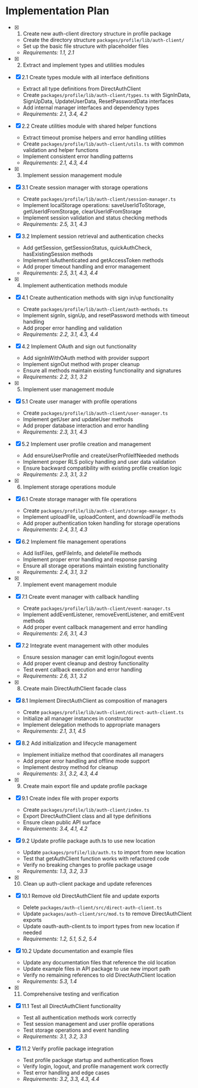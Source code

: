 # Implementation Plan

- [x] 1. Create new auth-client directory structure in profile package
  - Create the directory structure `packages/profile/lib/auth-client/`
  - Set up the basic file structure with placeholder files
  - _Requirements: 1.1, 2.1_

- [x] 2. Extract and implement types and utilities modules
- [x] 2.1 Create types module with all interface definitions
  - Extract all type definitions from DirectAuthClient
  - Create `packages/profile/lib/auth-client/types.ts` with SignInData, SignUpData, UpdateUserData, ResetPasswordData interfaces
  - Add internal manager interfaces and dependency types
  - _Requirements: 2.1, 3.4, 4.2_

- [x] 2.2 Create utilities module with shared helper functions
  - Extract timeout promise helpers and error handling utilities
  - Create `packages/profile/lib/auth-client/utils.ts` with common validation and helper functions
  - Implement consistent error handling patterns
  - _Requirements: 2.1, 4.3, 4.4_

- [x] 3. Implement session management module
- [x] 3.1 Create session manager with storage operations
  - Create `packages/profile/lib/auth-client/session-manager.ts`
  - Implement localStorage operations: saveUserIdToStorage, getUserIdFromStorage, clearUserIdFromStorage
  - Implement session validation and status checking methods
  - _Requirements: 2.5, 3.1, 4.3_

- [x] 3.2 Implement session retrieval and authentication checks
  - Add getSession, getSessionStatus, quickAuthCheck, hasExistingSession methods
  - Implement isAuthenticated and getAccessToken methods
  - Add proper timeout handling and error management
  - _Requirements: 2.5, 3.1, 4.3, 4.4_

- [x] 4. Implement authentication methods module
- [x] 4.1 Create authentication methods with sign in/up functionality
  - Create `packages/profile/lib/auth-client/auth-methods.ts`
  - Implement signIn, signUp, and resetPassword methods with timeout handling
  - Add proper error handling and validation
  - _Requirements: 2.2, 3.1, 4.3, 4.4_

- [x] 4.2 Implement OAuth and sign out functionality
  - Add signInWithOAuth method with provider support
  - Implement signOut method with proper cleanup
  - Ensure all methods maintain existing functionality and signatures
  - _Requirements: 2.2, 3.1, 3.2_

- [x] 5. Implement user management module
- [x] 5.1 Create user manager with profile operations
  - Create `packages/profile/lib/auth-client/user-manager.ts`
  - Implement getUser and updateUser methods
  - Add proper database interaction and error handling
  - _Requirements: 2.3, 3.1, 4.3_

- [x] 5.2 Implement user profile creation and management
  - Add ensureUserProfile and createUserProfileIfNeeded methods
  - Implement proper RLS policy handling and user data validation
  - Ensure backward compatibility with existing profile creation logic
  - _Requirements: 2.3, 3.1, 3.2_

- [x] 6. Implement storage operations module
- [x] 6.1 Create storage manager with file operations
  - Create `packages/profile/lib/auth-client/storage-manager.ts`
  - Implement uploadFile, uploadContent, and downloadFile methods
  - Add proper authentication token handling for storage operations
  - _Requirements: 2.4, 3.1, 4.3_

- [x] 6.2 Implement file management operations
  - Add listFiles, getFileInfo, and deleteFile methods
  - Implement proper error handling and response parsing
  - Ensure all storage operations maintain existing functionality
  - _Requirements: 2.4, 3.1, 3.2_

- [x] 7. Implement event management module
- [x] 7.1 Create event manager with callback handling
  - Create `packages/profile/lib/auth-client/event-manager.ts`
  - Implement addEventListener, removeEventListener, and emitEvent methods
  - Add proper event callback management and error handling
  - _Requirements: 2.6, 3.1, 4.3_

- [x] 7.2 Integrate event management with other modules
  - Ensure session manager can emit login/logout events
  - Add proper event cleanup and destroy functionality
  - Test event callback execution and error handling
  - _Requirements: 2.6, 3.1, 3.2_

- [x] 8. Create main DirectAuthClient facade class
- [x] 8.1 Implement DirectAuthClient as composition of managers
  - Create `packages/profile/lib/auth-client/direct-auth-client.ts`
  - Initialize all manager instances in constructor
  - Implement delegation methods to appropriate managers
  - _Requirements: 2.1, 3.1, 4.5_

- [x] 8.2 Add initialization and lifecycle management
  - Implement initialize method that coordinates all managers
  - Add proper error handling and offline mode support
  - Implement destroy method for cleanup
  - _Requirements: 3.1, 3.2, 4.3, 4.4_

- [x] 9. Create main export file and update profile package
- [x] 9.1 Create index file with proper exports
  - Create `packages/profile/lib/auth-client/index.ts`
  - Export DirectAuthClient class and all type definitions
  - Ensure clean public API surface
  - _Requirements: 3.4, 4.1, 4.2_

- [x] 9.2 Update profile package auth.ts to use new location
  - Update `packages/profile/lib/auth.ts` to import from new location
  - Test that getAuthClient function works with refactored code
  - Verify no breaking changes to profile package usage
  - _Requirements: 1.3, 3.2, 3.3_

- [x] 10. Clean up auth-client package and update references
- [x] 10.1 Remove old DirectAuthClient file and update exports
  - Delete `packages/auth-client/src/direct-auth-client.ts`
  - Update `packages/auth-client/src/mod.ts` to remove DirectAuthClient exports
  - Update oauth-auth-client.ts to import types from new location if needed
  - _Requirements: 1.2, 5.1, 5.2, 5.4_

- [x] 10.2 Update documentation and example files
  - Update any documentation files that reference the old location
  - Update example files in API package to use new import path
  - Verify no remaining references to old DirectAuthClient location
  - _Requirements: 5.3, 1.4_

- [x] 11. Comprehensive testing and verification
- [x] 11.1 Test all DirectAuthClient functionality
  - Test all authentication methods work correctly
  - Test session management and user profile operations
  - Test storage operations and event handling
  - _Requirements: 3.1, 3.2, 3.3_

- [x] 11.2 Verify profile package integration
  - Test profile package startup and authentication flows
  - Verify login, logout, and profile management work correctly
  - Test error handling and edge cases
  - _Requirements: 3.2, 3.3, 4.3, 4.4_